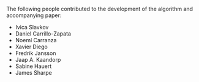 The following people contributed to the development of the algorithm and accompanying paper:

* Ivica Slavkov
* Daniel Carrillo-Zapata
* Noemí Carranza
* Xavier Diego
* Fredrik Jansson
* Jaap A. Kaandorp 
* Sabine Hauert 
* James Sharpe
